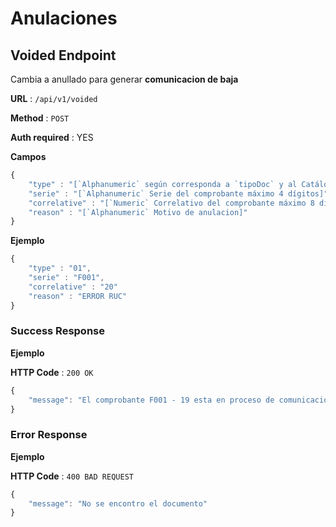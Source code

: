 # Anulaciones
## Voided Endpoint
Cambia a anullado para generar **comunicacion de baja**

**URL** : `/api/v1/voided`

**Method** : `POST`

**Auth required** : YES

**Campos**

```js
{
    "type" : "[`Alphanumeric` según corresponda a `tipoDoc` y al Catálogo No. 06]",
    "serie" : "[`Alphanumeric` Serie del comprobante máximo 4 dígitos]",
    "correlative" : "[`Numeric` Correlativo del comprobante máximo 8 dígitos]"
    "reason" : "[`Alphanumeric` Motivo de anulacion]"
}
```

**Ejemplo**

```js
{
    "type" : "01",
    "serie" : "F001",
    "correlative" : "20"
    "reason" : "ERROR RUC"
}
```
### Success Response

**Ejemplo**

**HTTP Code** : `200 OK`

```js
{
    "message": "El comprobante F001 - 19 esta en proceso de comunicación de baja"
}
```

### Error Response

**Ejemplo**

**HTTP Code** : `400 BAD REQUEST`


```js
{
    "message": "No se encontro el documento"
}
```
